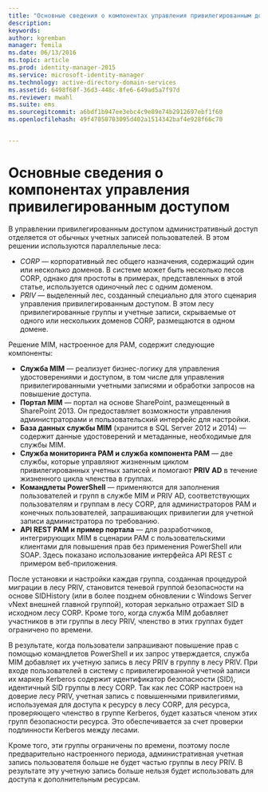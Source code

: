 ```yaml
---
title: "Основные сведения о компонентах управления привилегированным доступом | Диспетчер удостоверений (Майкрософт)"
description: 
keywords: 
author: kgremban
manager: femila
ms.date: 06/13/2016
ms.topic: article
ms.prod: identity-manager-2015
ms.service: microsoft-identity-manager
ms.technology: active-directory-domain-services
ms.assetid: 6498f68f-36d3-448c-8fe6-649ad5a7f97d
ms.reviewer: mwahl
ms.suite: ems
ms.sourcegitcommit: a6bdf1b947ee3ebc4c9e89e74b2912697ebf1f60
ms.openlocfilehash: 49f47050703095d402a1514342baf4e928f66c70


---
```


# Основные сведения о компонентах управления привилегированным доступом

В управлении привилегированным доступом административный доступ отделяется от обычных учетных записей пользователей. В этом решении используются параллельные леса:

- *CORP* — корпоративный лес общего назначения, содержащий один или несколько доменов. В системе может быть несколько лесов CORP, однако для простоты в примерах, представленных в этой статье, используется одиночный лес с одним доменом.  
- *PRIV* — выделенный лес, созданный специально для этого сценария управления привилегированным доступом. В этом лесу привилегированные группы и учетные записи, скрываемые от одного или нескольких доменов CORP, размещаются в одном домене.

Решение MIM, настроенное для PAM, содержит следующие компоненты:  

- **Служба MIM** — реализует бизнес-логику для управления удостоверениями и доступом, в том числе для управления привилегированными учетными записями и обработки запросов на повышение доступа.   
- **Портал MIM** — портал на основе SharePoint, размещенный в SharePoint 2013. Он предоставляет возможности управления администраторами и пользовательский интерфейс для настройки.
- **База данных службы MIM** (хранится в SQL Server 2012 и 2014) — содержит данные удостоверений и метаданные, необходимые для службы MIM.
- **Служба мониторинга PAM и служба компонента PAM** — две службы, которые управляют жизненным циклом привилегированных учетных записей и помогают **PRIV AD** в течение жизненного цикла членства в группах.
- **Командлеты PowerShell** — применяются для заполнения пользователей и групп в службе MIM и PRIV AD, соответствующих пользователям и группам в лесу CORP, для администраторов PAM и конечных пользователей, запрашивающих привилегии для учетной записи администратора по требованию.
- **API REST PAM и пример портала** — для разработчиков, интегрирующих MIM в сценарии PAM с пользовательскими клиентами для повышения прав без применения PowerShell или SOAP. Здесь показано использование интерфейса API REST с примером веб-приложения.

После установки и настройки каждая группа, созданная процедурой миграции в лесу PRIV, становится теневой группой безопасности на основе SIDHistory (или в более позднем обновлении с Windows Server vNext внешней главной группой), которая зеркально отражает SID в исходном лесу CORP. Кроме того, когда служба MIM добавляет участников в эти группы в лесу PRIV, членство в этих группах будет ограничено по времени.

В результате, когда пользователи запрашивают повышение прав с помощью командлетов PowerShell и их запрос утверждается, служба MIM добавляет их учетную запись в лесу PRIV в группу в лесу PRIV. При входе пользователей в систему с привилегированной учетной записи их маркер Kerberos содержит идентификатор безопасности (SID), идентичный SID группы в лесу CORP. Так как лес СORP настроен на доверие лесу PRIV, учетная запись с повышенными привилегиями, используемая для доступа к ресурсу в лесу CORP, для ресурса, проверяющего членство в группе Kerberos, будет казаться членом этих групп безопасности ресурса. Это обеспечивается за счет проверки подлинности Kerberos между лесами.

Кроме того, эти группы ограничены по времени, поэтому после предварительно настроенного периода, административная учетная запись пользователя больше не будет частью группы в лесу PRIV. В результате эту учетную запись больше нельзя будет использовать для доступа к дополнительным ресурсам.



<!--HONumber=Jun16_HO3-->


